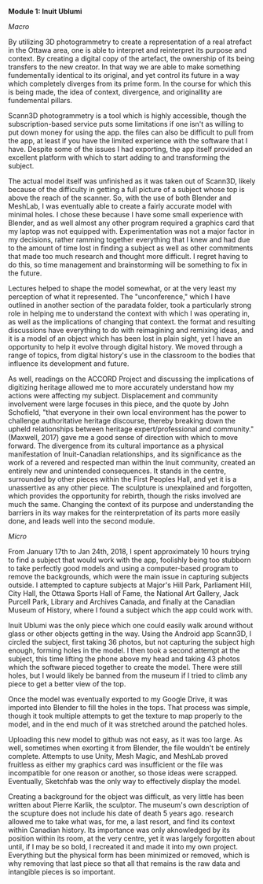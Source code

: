 **Module 1:
Inuit Ublumi**


*Macro*


  By utilizing 3D photogrammetry to create a representation of a real atrefact in the Ottawa area, one is able to interpret and reinterpret its purpose and context. By creating a digital copy of the artefact, the ownership of its being transfers to the new creator. In that way we are able to make something fundementally identical to its original, and yet control its future in a way which completely diverges from its prime form. In the course for which this is being made, the idea of context, divergence, and originallity are fundemental pillars. 
  
  Scann3D photogrammetry is a tool which is highly accessible, though the subscription-based service puts some limitations if one isn't as willing to put down money for using the app. the files can also be difficult to pull from the app, at least if you have the limited experience with the software that I have. Despite some of the issues I had exporting, the app itself provided an excellent platform with which to start adding to and transforming the subject.
  
  The actual model itself was unfinished as it was taken out of Scann3D, likely because of the difficulty in getting a full picture of a subject whose top is above the reach of the scanner. So, with the use of both Blender and MeshLab, I was eventually able to create a fairly accurate model with minimal holes. I chose these because I have some small experience with Blender, and as well almost any other program required a graphics card that my laptop was not equipped with. Experimentation was not a major factor in my decisions, rather ramming together everything that I knew and had due to the amount of time lost in finding a subject as well as other commitments that made too much research and thought more difficult. I regret having to do this, so time management and brainstorming will be something to fix in the future.
  
  Lectures helped to shape the model somewhat, or at the very least my perception of what it represented. The "unconference," which I have outlined in another section of the paradata folder, took a particularly strong role in helping me to understand the context with which I was operating in, as well as the implications of changing that context. the format and resulting discussions have everything to do with reimagining and remixing ideas, and it is a model of an object which has been lost in plain sight, yet I have an opportunity to help it evolve through digital history. We moved through a range of topics, from digital history's use in the classroom to the bodies that influence its development and future. 
  
  As well, readings on the ACCORD Project and discussing the implications of digitizing heritage allowed me to more accurately understand how my actions were affecting my subject. Displacement and community involvement were large focuses in this piece, and the quote by John Schofield, "that everyone in their own local environment has the power to challenge authoritative heritage discourse, thereby breaking down the upheld relationships between heritage expert/professional and community." (Maxwell, 2017) gave me a good sense of direction with which to move forward. The divergence from its cultural importance as a physical manifestation of Inuit-Canadian relationships, and its significance as the work of a revered and respected man within the Inuit community, created an entirely new and unintended consequences. It stands in the centre, surrounded by other pieces within the First Peoples Hall, and yet it is a unassertive as any other piece. The sculpture is unexplained and forgotten, which provides the opportunity for rebirth, though the risks involved are much the same. Changing the context of its purpose and understanding the barriers in its way makes for the reinterpretation of its parts more easily done, and leads well into the second module.
  
  
  
*Micro*


  From January 17th to Jan 24th, 2018, I spent approximately 10 hours trying to find a subject that would work with the app, foolishly being too stubborn to take perfectly good models and using a computer-based program to remove the backgrounds, which were the main issue in capturing subjects outside. I attempted to capture subjects at Major's Hill Park, Parliament Hill, City Hall, the Ottawa Sports Hall of Fame, the National Art Gallery, Jack Purcell Park, Library and Archives Canada, and finally at the Canadian Museum of History, where I found a subject which the app could work with.
  
  Inuit Ublumi was the only piece which one could easily walk around without glass or other objects getting in the way. Using the Android app Scann3D, I circled the subject, first taking 36 photos, but not capturing the subject high enough, forming holes in the model. I then took a second attempt at the subject, this time lifting the phone above my head and taking 43 photos which the software pieced together to create the model. There were still holes, but I would likely be banned from the museum if I tried to climb any piece to get a better view of the top. 
  
  Once the model was eventually exported to my Google Drive, it was imported into Blender to fill the holes in the tops. That process was simple, though it took multiple attempts to get the texture to map properly to the model, and in the end much of it was stretched around the patched holes. 
  
  Uploading this new model to github was not easy, as it was too large. As well, sometimes when exorting it from Blender, the file wouldn't be entirely complete. Attempts to use Unity, Mesh Magic, and MeshLab proved fruitless as either my graphics card was insufficient or the file was incompatible for one reason or another, so those ideas were scrapped. Eventually, Sketchfab was the only way to effectively display the model.
  
  Creating a background for the object was difficult, as very little has been written about Pierre Karlik, the sculptor. The museum's own description of the scupture does not include his date of death 5 years ago. research allowed me to take what was, for me, a last resort, and find its context within Canadian history. Its importance was only aknowledged by its position within its room, at the very centre, yet it was largely forgotten about until, if I may be so bold, I recreated it and made it into my own project. Everything but the physical form has been minimized or removed, which is why removing that last piece so that all that remains is the raw data and intangible pieces is so important.
